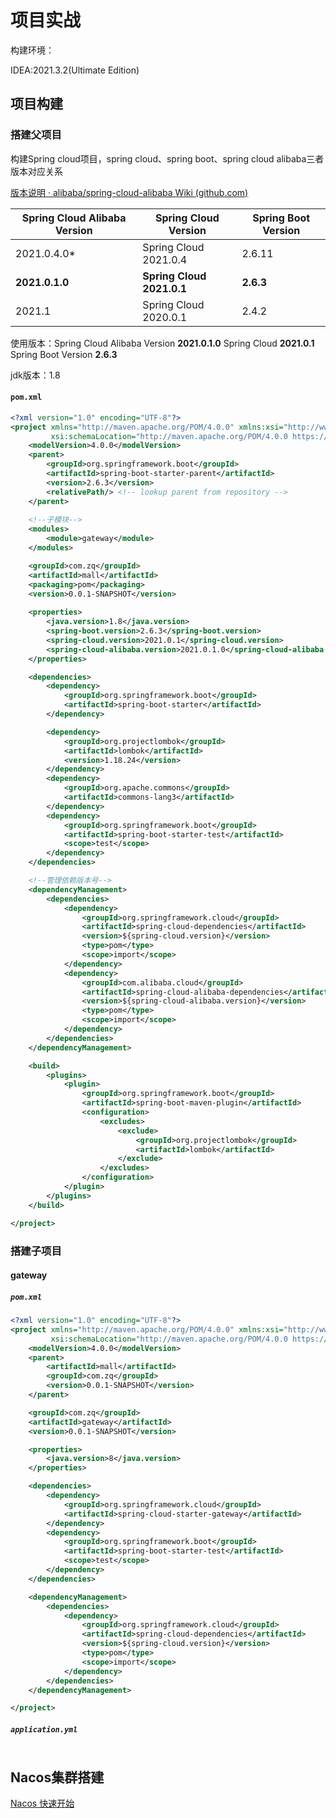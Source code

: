 # 项目实战

构建环境：

IDEA:2021.3.2(Ultimate Edition)

## 项目构建

### 搭建父项目

构建Spring cloud项目，spring cloud、spring boot、spring cloud alibaba三者版本对应关系

[版本说明 · alibaba/spring-cloud-alibaba Wiki (github.com)](https://github.com/alibaba/spring-cloud-alibaba/wiki/版本说明/662c076ef8f4af0ec94caa86ade169442684904f)

| Spring Cloud Alibaba Version | Spring Cloud Version      | Spring Boot Version |
| ---------------------------- | ------------------------- | ------------------- |
| 2021.0.4.0*                  | Spring Cloud 2021.0.4     | 2.6.11              |
| **2021.0.1.0**               | **Spring Cloud 2021.0.1** | **2.6.3**           |
| 2021.1                       | Spring Cloud 2020.0.1     | 2.4.2               |

使用版本：Spring Cloud Alibaba Version **2021.0.1.0**  Spring Cloud **2021.0.1**   Spring Boot Version **2.6.3**

jdk版本：1.8

#### `pom.xml`

```xml
<?xml version="1.0" encoding="UTF-8"?>
<project xmlns="http://maven.apache.org/POM/4.0.0" xmlns:xsi="http://www.w3.org/2001/XMLSchema-instance"
         xsi:schemaLocation="http://maven.apache.org/POM/4.0.0 https://maven.apache.org/xsd/maven-4.0.0.xsd">
    <modelVersion>4.0.0</modelVersion>
    <parent>
        <groupId>org.springframework.boot</groupId>
        <artifactId>spring-boot-starter-parent</artifactId>
        <version>2.6.3</version>
        <relativePath/> <!-- lookup parent from repository -->
    </parent>
    
    <!--子模块-->
    <modules>
        <module>gateway</module>
    </modules>

    <groupId>com.zq</groupId>
    <artifactId>mall</artifactId>
    <packaging>pom</packaging>
    <version>0.0.1-SNAPSHOT</version>
    
    <properties>
        <java.version>1.8</java.version>
        <spring-boot.version>2.6.3</spring-boot.version>
        <spring-cloud.version>2021.0.1</spring-cloud.version>
        <spring-cloud-alibaba.version>2021.0.1.0</spring-cloud-alibaba.version>
    </properties>

    <dependencies>
        <dependency>
            <groupId>org.springframework.boot</groupId>
            <artifactId>spring-boot-starter</artifactId>
        </dependency>

        <dependency>
            <groupId>org.projectlombok</groupId>
            <artifactId>lombok</artifactId>
            <version>1.18.24</version>
        </dependency>
        <dependency>
            <groupId>org.apache.commons</groupId>
            <artifactId>commons-lang3</artifactId>
        </dependency>
        <dependency>
            <groupId>org.springframework.boot</groupId>
            <artifactId>spring-boot-starter-test</artifactId>
            <scope>test</scope>
        </dependency>
    </dependencies>

    <!--管理依赖版本号-->
    <dependencyManagement>
        <dependencies>
            <dependency>
                <groupId>org.springframework.cloud</groupId>
                <artifactId>spring-cloud-dependencies</artifactId>
                <version>${spring-cloud.version}</version>
                <type>pom</type>
                <scope>import</scope>
            </dependency>
            <dependency>
                <groupId>com.alibaba.cloud</groupId>
                <artifactId>spring-cloud-alibaba-dependencies</artifactId>
                <version>${spring-cloud-alibaba.version}</version>
                <type>pom</type>
                <scope>import</scope>
            </dependency>
        </dependencies>
    </dependencyManagement>

    <build>
        <plugins>
            <plugin>
                <groupId>org.springframework.boot</groupId>
                <artifactId>spring-boot-maven-plugin</artifactId>
                <configuration>
                    <excludes>
                        <exclude>
                            <groupId>org.projectlombok</groupId>
                            <artifactId>lombok</artifactId>
                        </exclude>
                    </excludes>
                </configuration>
            </plugin>
        </plugins>
    </build>

</project>

```

### 搭建子项目

#### gateway

##### `pom.xml`

```XML
<?xml version="1.0" encoding="UTF-8"?>
<project xmlns="http://maven.apache.org/POM/4.0.0" xmlns:xsi="http://www.w3.org/2001/XMLSchema-instance"
         xsi:schemaLocation="http://maven.apache.org/POM/4.0.0 https://maven.apache.org/xsd/maven-4.0.0.xsd">
    <modelVersion>4.0.0</modelVersion>
    <parent>
        <artifactId>mall</artifactId>
        <groupId>com.zq</groupId>
        <version>0.0.1-SNAPSHOT</version>
    </parent>

    <groupId>com.zq</groupId>
    <artifactId>gateway</artifactId>
    <version>0.0.1-SNAPSHOT</version>

    <properties>
        <java.version>8</java.version>
    </properties>

    <dependencies>
        <dependency>
            <groupId>org.springframework.cloud</groupId>
            <artifactId>spring-cloud-starter-gateway</artifactId>
        </dependency>
        <dependency>
            <groupId>org.springframework.boot</groupId>
            <artifactId>spring-boot-starter-test</artifactId>
            <scope>test</scope>
        </dependency>
    </dependencies>

    <dependencyManagement>
        <dependencies>
            <dependency>
                <groupId>org.springframework.cloud</groupId>
                <artifactId>spring-cloud-dependencies</artifactId>
                <version>${spring-cloud.version}</version>
                <type>pom</type>
                <scope>import</scope>
            </dependency>
        </dependencies>
    </dependencyManagement>

</project>

```

##### `application.yml`

```YML
```



## Nacos集群搭建

[Nacos 快速开始](https://nacos.io/zh-cn/docs/quick-start.html)

